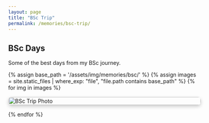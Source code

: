 ```yaml
---
layout: page
title: "BSc Trip"
permalink: /memories/bsc-trip/
---
```


<h2>BSc Days</h2>
<p>Some of the best days from my BSc journey.</p>

<div class="gallery">
  {% assign base_path = '/assets/img/memories/bsc/' %}
  {% assign images = site.static_files | where_exp: "file", "file.path contains base_path" %}
  {% for img in images %}
    <img src="{{ img.path | relative_url }}" alt="BSc Trip Photo">
  {% endfor %}
</div>

<style>
.gallery {
  display: grid;
  grid-template-columns: repeat(auto-fit, minmax(250px, 1fr));
  gap: 1rem;
}
.gallery img {
  width: 100%;
  border-radius: 8px;
  object-fit: cover;
  box-shadow: 0 4px 10px rgba(0,0,0,0.2);
  transition: transform 0.2s ease-in-out;
}
.gallery img:hover {
  transform: scale(1.05);
}
</style>
